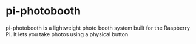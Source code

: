 # pi-photobooth
pi-photobooth is a lightweight photo booth system built for the Raspberry Pi. It lets you take photos using a physical button 
